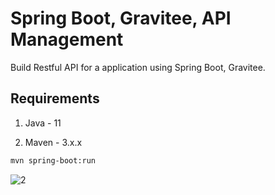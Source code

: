 # Spring Boot, Gravitee, API Management

Build Restful API for a application using Spring Boot, Gravitee.

## Requirements

1. Java - 11

2. Maven - 3.x.x

```bash
mvn spring-boot:run
```
![2](https://nordicapis.com/wp-content/uploads/Affordable-API-Management-Solutions-for-Startups-e1587079467330.jpg)
